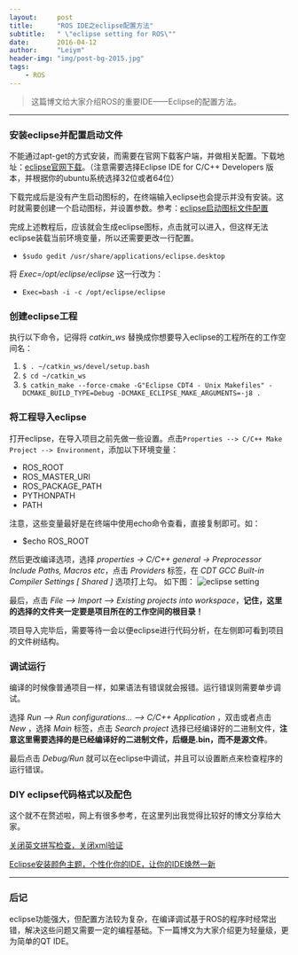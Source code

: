 ```yaml
---
layout:     post
title:      "ROS IDE之eclipse配置方法"
subtitle:   " \"eclipse setting for ROS\""
date:       2016-04-12
author:     "Leiym"
header-img: "img/post-bg-2015.jpg"
tags: 
    - ROS
---
```



> 这篇博文给大家介绍ROS的重要IDE——Eclipse的配置方法。
***

### 安装eclipse并配置启动文件

不能通过apt-get的方式安装，而需要在官网下载客户端，并做相关配置。下载地址：[eclipse官网下载](http://www.eclipse.org/downloads/packages/eclipse-ide-cc-developers/mars2)。（注意需要选择Eclipse IDE for C/C++ Developers 版本，并根据你的ubuntu系统选择32位或者64位）

下载完成后是没有产生启动图标的，在终端输入eclipse也会提示并没有安装。这时就需要创建一个启动图标，并设置参数。参考：[eclipse启动图标文件配置](http://www.blogs.digitalworlds.net/softwarenotes/?p=54)

完成上述教程后，应该就会生成eclipse图标，点击就可以进入，但这样无法eclipse装载当前环境变量，所以还需要更改一行配置。

- `$sudo gedit /usr/share/applications/eclipse.desktop`

将 *Exec=/opt/eclipse/eclipse* 这一行改为：

- `Exec=bash -i -c /opt/eclipse/eclipse`


### 创建eclipse工程

执行以下命令，记得将 *catkin_ws* 替换成你想要导入eclipse的工程所在的工作空间名：
1. `$ . ~/catkin_ws/devel/setup.bash`
2. `$ cd ~/catkin_ws`
3. `$ catkin_make --force-cmake -G"Eclipse CDT4 - Unix Makefiles" -DCMAKE_BUILD_TYPE=Debug -DCMAKE_ECLIPSE_MAKE_ARGUMENTS=-j8 .`

### 将工程导入eclipse

打开eclipse，在导入项目之前先做一些设置。点击`Properties --> C/C++ Make Project --> Environment`，添加以下环境变量：
- ROS_ROOT
- ROS_MASTER_URI
- ROS_PACKAGE_PATH
- PYTHONPATH
- PATH

注意，这些变量最好是在终端中使用echo命令查看，直接复制即可。如：
- $echo ROS_ROOT

然后更改编译选项，选择 *properties -> C/C++ general -> Preprocessor Include Paths, Macros etc*，点击 *Providers* 标签，在 *CDT GCC Built-in Compiler Settings [ Shared ]* 选项打上勾。 如下图：
![eclipse setting]()

最后，点击 *File --> Import --> Existing projects into workspace*，**记住，这里的选择的文件夹一定要是项目所在的工作空间的根目录！**

项目导入完毕后，需要等待一会以便eclipse进行代码分析，在左侧即可看到项目的文件树结构。

### 调试运行

编译的时候像普通项目一样，如果语法有错误就会报错。运行错误则需要单步调试。

选择 *Run –> Run configurations… –> C/C++ Application* ，双击或者点击 *New* ，选择 *Main* 标签，点击 *Search project* 选择已经编译好的二进制文件，**注意这里需要选择的是已经编译好的二进制文件，后缀是.bin，而不是源文件**。

最后点击 *Debug/Run* 就可以在eclipse中调试，并且可以设置断点来检查程序的运行错误。

### DIY eclipse代码格式以及配色

这个就不在赘述啦，网上有很多参考，在这里列出我觉得比较好的博文分享给大家。

[关闭英文拼写检查，关闭xml验证 ](http://blog.sina.com.cn/s/blog_70b623e4010173ce.html)

[Eclipse安装颜色主题，个性化你的IDE，让你的IDE焕然一新](http://www.open-open.com/lib/view/open1389410762742.html)

---
### 后记
eclipse功能强大，但配置方法较为复杂，在编译调试基于ROS的程序时经常出错，解决这些问题又需要一定的编程基础。下一篇博文为大家介绍更为轻量级，更为简单的QT IDE。
